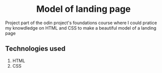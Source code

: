 <h1 align="center">Model of landing page</h1>
<p>Project part of the odin project's foundations course where I could pratice my knowdledge on HTML and CSS to make a beautiful model of a landing page</p>

## Technologies used
<ol>
    <li>HTML</li>
    <li>CSS</li>
</ol>
